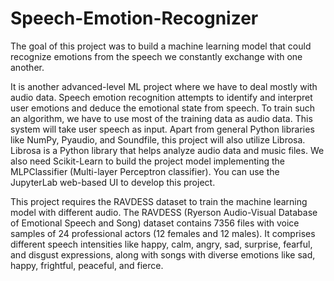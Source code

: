 # Speech-Emotion-Recognizer
The goal of this project was to build a machine learning model that could recognize emotions from the speech we constantly exchange with one another.

It is another advanced-level ML project where we have to deal mostly with audio data. Speech emotion recognition attempts to identify and interpret user emotions and deduce the emotional state from speech. To train such an algorithm, we have to use most of the training data as audio data. This system will take user speech as input. Apart from general Python libraries like NumPy, Pyaudio, and Soundfile, this project will also utilize Librosa. Librosa is a Python library that helps analyze audio data and music files. We also need Scikit-Learn to build the project model implementing the MLPClassifier (Multi-layer Perceptron classifier). You can use the JupyterLab web-based UI to develop this project. 

This project requires the RAVDESS dataset to train the machine learning model with different audio. The RAVDESS (Ryerson Audio-Visual Database of Emotional Speech and Song) dataset contains 7356 files with voice samples of 24 professional actors (12 females and 12 males). It comprises different speech intensities like happy, calm, angry, sad, surprise, fearful, and disgust expressions, along with songs with diverse emotions like sad, happy, frightful, peaceful, and fierce.


